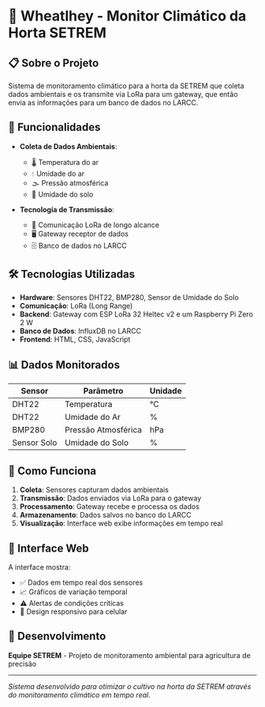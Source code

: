 # 🌱 Wheatlhey - Monitor Climático da Horta SETREM

## 📋 Sobre o Projeto

Sistema de monitoramento climático para a horta da SETREM que coleta dados ambientais e os transmite via LoRa para um gateway, que então envia as informações para um banco de dados no LARCC.

## 🎯 Funcionalidades

- **Coleta de Dados Ambientais**:
  - 🌡️ Temperatura do ar
  - 💧 Umidade do ar
  - 🌫️ Pressão atmosférica
  - 🌱 Umidade do solo

- **Tecnologia de Transmissão**:
  - 📡 Comunicação LoRa de longo alcance
  - 🖥️ Gateway receptor de dados
  - 🗄️ Banco de dados no LARCC

## 🛠️ Tecnologias Utilizadas

- **Hardware**: Sensores DHT22, BMP280, Sensor de Umidade do Solo
- **Comunicação**: LoRa (Long Range)
- **Backend**: Gateway com ESP LoRa 32 Heltec v2 e um Raspberry Pi Zero 2 W
- **Banco de Dados**: InfluxDB no LARCC
- **Frontend**: HTML, CSS, JavaScript

## 📊 Dados Monitorados

| Sensor | Parâmetro | Unidade |
|--------|-----------|---------|
| DHT22 | Temperatura | °C |
| DHT22 | Umidade do Ar | % |
| BMP280 | Pressão Atmosférica | hPa |
| Sensor Solo | Umidade do Solo | % |

## 🚀 Como Funciona

1. **Coleta**: Sensores capturam dados ambientais
2. **Transmissão**: Dados enviados via LoRa para o gateway
3. **Processamento**: Gateway recebe e processa os dados
4. **Armazenamento**: Dados salvos no banco do LARCC
5. **Visualização**: Interface web exibe informações em tempo real

## 🎨 Interface Web

A interface mostra:
- ✅ Dados em tempo real dos sensores
- 📈 Gráficos de variação temporal
- ⚠️ Alertas de condições críticas
- 📱 Design responsivo para celular

## 🔧 Desenvolvimento

**Equipe SETREM** - Projeto de monitoramento ambiental para agricultura de precisão

---

*Sistema desenvolvido para otimizar o cultivo na horta da SETREM através do monitoramento climático em tempo real.*
